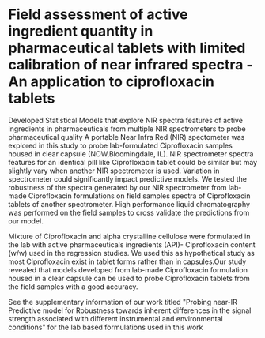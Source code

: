 # Field assessment of active ingredient quantity in pharmaceutical tablets with limited calibration of near infrared spectra - An application to ciprofloxacin tablets
Developed Statistical Models that explore NIR spectra features of active ingredients in pharmaceuticals from multiple NIR spectrometers to probe pharmaceutical quality
A portable Near Infra Red (NIR) spectometer was explored in this study to probe lab-formulated Ciprofloxacin samples housed in clear capsule (NOW,Bloomingdale, IL). NIR spectrometer spectra features for an identical pill like Ciprofloxacin tablet could be similar but may slightly vary when another NIR spectrometer is used. Variation in spectrometer could significantly impact predictive models. We tested the robustness of the spectra generated by our NIR spectrometer from lab-made Ciprofloxacin formulations on field samples spectra of Ciprofloxacin tablets of another spectrometer. High performance liquid chromatography was performed on the field samples to cross validate the predictions from our model.

Mixture of Ciprofloxacin and alpha crystalline cellulose were formulated in the lab with active pharmaceuticals ingredients (API)- Ciprofloxacin content (w/w) used in the regression studies. We used this as hypothetical study as most Ciprofloxacin exist in tablet forms rather than in capsules.Our study revealed that models developed from lab-made Ciprofloxacin formulation housed in a clear capsule can be used to probe Ciprofloxacin tablets from the field samples with a good accuracy.

See the supplementary information of our work titled "Probing near-IR Predictive model for Robustness towards inherent differences in the signal strength associated with different instrumental and environmental conditions" for the lab based formulations used in this work
